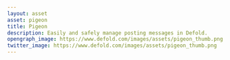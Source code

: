 ```yaml
---
layout: asset
asset: pigeon
title: Pigeon
description: Easily and safely manage posting messages in Defold.
opengraph_image: https://www.defold.com/images/assets/pigeon_thumb.png
twitter_image: https://www.defold.com/images/assets/pigeon_thumb.png
---
```

